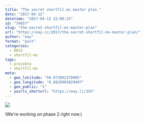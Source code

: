 ```yaml
---
title: "The secret shortfil.ms master plan."
date: "2017-04-12"
datetime: "2017-04-12 22:00:25"
id: "34657"
slug: "the-secret-shortfil-ms-master-plan"
url: "https://eay.cc/2017/the-secret-shortfil-ms-master-plan/"
author: "eay"
format: "post"
categories:
  - 0815
  - shortfil-ms
tags:
  - projekte
  - shortfil-ms
meta:
  - geo_latitude: "50.973802370905"
  - geo_longitude: "6.6829903829497"
  - geo_public: "1"
  - yourls_shorturl: "https://eay.li/35h"
---
```


![](https://eay.cc/uploads/2017/shortfilms-masterplan.png)

(We're working on phase 2 right now.)
